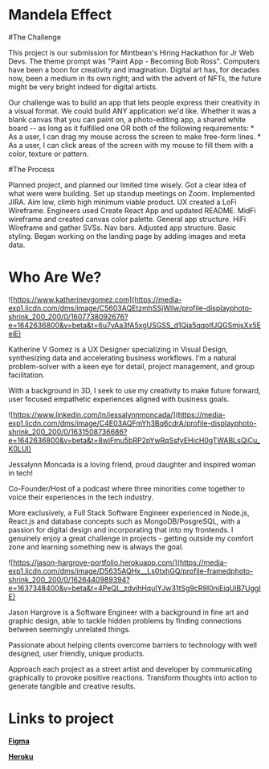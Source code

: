 # Mandela Effect

#The Challenge

This project is our submission for Mintbean's Hiring Hackathon for Jr Web Devs. The theme prompt was "Paint App - Becoming Bob Ross". Computers have been a boon for creativity and imagination. Digital art has, for decades now, been a medium in its own right; and with the advent of NFTs, the future might be very bright indeed for digital artists.

Our challenge was to build an app that lets people express their creativity in a visual format. We could build ANY application we'd like. Whether it was a blank canvas that you can paint on, a photo-editing app, a shared white board -- as long as it fulfilled one OR both of the following requirements: * As a user, I can drag my mouse across the screen to make free-form lines. * As a user, I can click areas of the screen with my mouse to fill them with a color, texture or pattern.

#The Process

Planned project, and planned our limited time wisely. Got a clear idea of what were were building. Set up standup meetings on Zoom. Implemented JIRA. Aim low, climb high minimum viable product. UX created a LoFi Wireframe. Engineers used Create React App and updated README. MidFi wireframe and created canvas color palette. General app structure. HiFi Wireframe and gather SVSs. Nav bars. Adjusted app structure. Basic styling. Began working on the landing page by adding images and meta data.

# Who Are We?

![https://www.katherinevgomez.com](https://media-exp1.licdn.com/dms/image/C5603AQEtzmhSSjWllw/profile-displayphoto-shrink_200_200/0/1607738092676?e=1642636800&v=beta&t=6u7yAa3fA5xgUSGSS_d1Qja5qqoIfJQGSmjsXx5EeiE)

Katherine V Gomez is a UX Designer specializing in Visual Design, synthesizing data and accelerating business workflows. I’m a natural problem-solver with a keen eye for detail, project management, and group facilitation.

With a background in 3D, I seek to use my creativity to make future forward, user focused empathetic experiences aligned with business goals.

![https://www.linkedin.com/in/jessalynnmoncada/](https://media-exp1.licdn.com/dms/image/C4E03AQFmYh3Bq6cdrA/profile-displayphoto-shrink_200_200/0/1631508736686?e=1642636800&v=beta&t=8wiFmu5bRP2pYwRqSsfyEHicH0gTWABLsQiCu_K0LUI)

Jessalynn Moncada is a loving friend, proud daughter and inspired woman in tech!

Co-Founder/Host of a podcast where three minorities come together to voice their experiences in the tech industry.

More exclusively, a Full Stack Software Engineer experienced in Node.js, React.js and database concepts such as MongoDB/PosgreSQL, with a passion for digital design and incorporating that into my frontends. I genuinely enjoy a great challenge in projects - getting outside my comfort zone and learning something new is always the goal.

![https://jason-hargrove-portfolio.herokuapp.com/](https://media-exp1.licdn.com/dms/image/D5635AQHx__Ls0txhGQ/profile-framedphoto-shrink_200_200/0/1626440989394?e=1637348400&v=beta&t=4PeQL_zdvihHquIYJw31tSg9cR9I0niEiqUiB7UggIE)

Jason Hargrove is a Software Engineer with a background in fine art and graphic design, able to tackle hidden problems by finding connections between seemingly unrelated things.

Passionate about helping clients overcome barriers to technology with well designed, user friendly, unique products.

Approach each project as a street artist and developer by communicating graphically to provoke positive reactions. Transform thoughts into action to generate tangible and creative results.


# Links to project

[__Figma__](https://www.figma.com/file/4f3Shhq1Sgypp3CqLYvY13/Drawing-App)

[__Heroku__](https://mandala-effect.herokuapp.com/)
